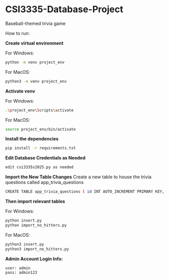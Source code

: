 # CSI3335-Database-Project
Baseball-themed trivia game

How to run:

**Create virtual environment**

For Windows:
```bash
python -m venv project_env
```
For MacOS:
```bash
python3 -m venv project_env
```



**Activate venv**

For Windows:
```bash
.\project_env\Scripts\activate
```
For MacOS:
```bash
source project_env/bin/activate
```



**Install the dependencies**
```bash
pip install -r requirements.txt
```



**Edit Database Credentials as Needed**
```bash
edit csi3335s2025.py as needed
```



**Import the New Table Changes**
Create a new table to house the trivia questions called app_trivia_questions
```bash
CREATE TABLE app_trivia_questions ( id INT AUTO_INCREMENT PRIMARY KEY, difficulty VARCHAR(20), template TEXT, fetchers TEXT, sql_template TEXT, wrong_sql_template TEXT);
```



**Then import relevant tables**

For Windows:
```bash
python insert.py
python import_no_hitters.py
```
For MacOS:
```bash
python3 insert.py
python3 import_no_hitters.py
```



**Admin Account Login Info:**
```bash
user: admin
pass: admin123
```
